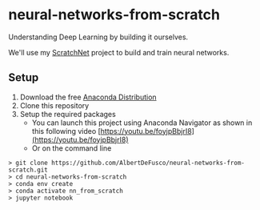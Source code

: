 # neural-networks-from-scratch

Understanding Deep Learning by building it ourselves.

We'll use my [ScratchNet](https://github.com/AlbertDeFusco/ScratchNet) project to build and train neural networks.

## Setup

1. Download the free [Anaconda Distribution](https://www.anaconda.com/download)
1. Clone this repository
1. Setup the required packages
    * You can launch this project using Anaconda Navigator as shown in this following video
[https://youtu.be/foyjpBbjrI8](https://youtu.be/foyjpBbjrI8)
    * Or on the command line

```
> git clone https://github.com/AlbertDeFusco/neural-networks-from-scratch.git
> cd neural-networks-from-scratch
> conda env create
> conda activate nn_from_scratch
> jupyter notebook
```
